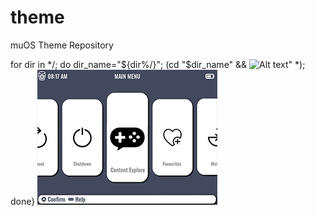 # theme
muOS Theme Repository

for dir in */; do dir_name="${dir%/}"; (cd "$dir_name" && ![Alt text](/preview/${dir_name}.png)" *); done}
![Alt text](/preview/GarstardOS.png)
